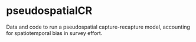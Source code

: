 # pseudospatialCR
Data and code to run a pseudospatial capture-recapture model, accounting for spatiotemporal bias in survey effort.
